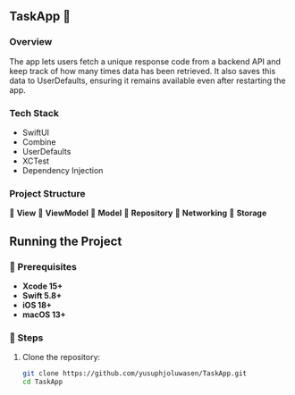 ## TaskApp 🚀

### Overview  
The app lets users fetch a unique response code from a backend API and keep track of how many times data has been retrieved. It also saves this data to UserDefaults, ensuring it remains available even after restarting the app.

### Tech Stack  
- SwiftUI  
- Combine
- UserDefaults  
- XCTest  
- Dependency Injection

### Project Structure  
📂 **View** 
📂 **ViewModel** 
📂 **Model** 
📂 **Repository** 
📂 **Networking** 
📂 **Storage** 

## Running the Project  

### 📌 Prerequisites  
- **Xcode 15+**  
- **Swift 5.8+**
- **iOS 18+**  
- **macOS 13+**  

### 📌 Steps  
1. Clone the repository:  
   ```sh
   git clone https://github.com/yusuphjoluwasen/TaskApp.git
   cd TaskApp

